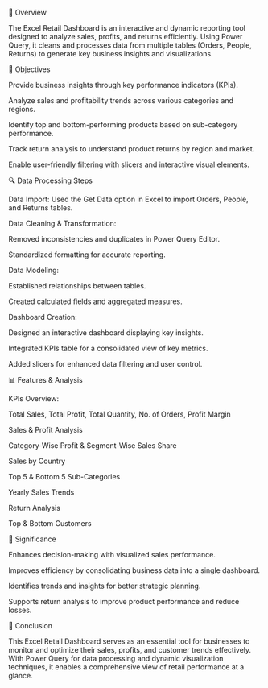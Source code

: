 📌 Overview

The Excel Retail Dashboard is an interactive and dynamic reporting tool designed to analyze sales, profits, and returns efficiently. Using Power Query, it cleans and processes data from multiple tables (Orders, People, Returns) to generate key business insights and visualizations.

🎯 Objectives

Provide business insights through key performance indicators (KPIs).

Analyze sales and profitability trends across various categories and regions.

Identify top and bottom-performing products based on sub-category performance.

Track return analysis to understand product returns by region and market.

Enable user-friendly filtering with slicers and interactive visual elements.

🔍 Data Processing Steps

Data Import: Used the Get Data option in Excel to import Orders, People, and Returns tables.

Data Cleaning & Transformation:

Removed inconsistencies and duplicates in Power Query Editor.

Standardized formatting for accurate reporting.

Data Modeling:

Established relationships between tables.

Created calculated fields and aggregated measures.

Dashboard Creation:

Designed an interactive dashboard displaying key insights.

Integrated KPIs table for a consolidated view of key metrics.

Added slicers for enhanced data filtering and user control.

📊 Features & Analysis

KPIs Overview:

Total Sales, Total Profit, Total Quantity, No. of Orders, Profit Margin

Sales & Profit Analysis

Category-Wise Profit & Segment-Wise Sales Share

Sales by Country

Top 5 & Bottom 5 Sub-Categories

Yearly Sales Trends

Return Analysis

Top & Bottom Customers

📌 Significance

Enhances decision-making with visualized sales performance.

Improves efficiency by consolidating business data into a single dashboard.

Identifies trends and insights for better strategic planning.

Supports return analysis to improve product performance and reduce losses.

🏁 Conclusion

This Excel Retail Dashboard serves as an essential tool for businesses to monitor and optimize their sales, profits, and customer trends effectively. With Power Query for data processing and dynamic visualization techniques, it enables a comprehensive view of retail performance at a glance.
